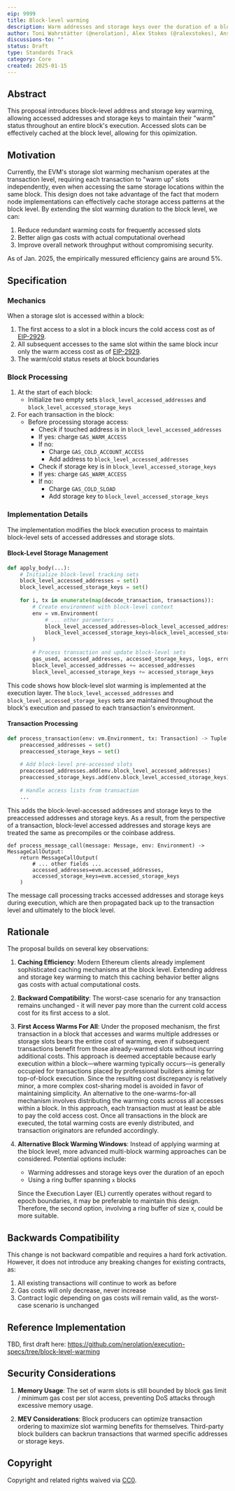 ```yaml
---
eip: 9999
title: Block-level warming
description: Warm addresses and storage keys over the duration of a block
author: Toni Wahrstätter (@nerolation), Alex Stokes (@ralexstokes), Ansgar Dietrichs (@adietrichs)
discussions-to: ""
status: Draft
type: Standards Track
category: Core
created: 2025-01-15
---
```


## Abstract

This proposal introduces block-level address and storage key warming, allowing accessed addresses and storage keys to maintain their "warm" status throughout an entire block's execution. Accessed slots can be effectively cached at the block level, allowing for this opimization.

## Motivation

Currently, the EVM's storage slot warming mechanism operates at the transaction level, requiring each transaction to "warm up" slots independently, even when accessing the same storage locations within the same block. This design does not take advantage of the fact that modern node implementations can effectively cache storage access patterns at the block level. By extending the slot warming duration to the block level, we can:

1. Reduce redundant warming costs for frequently accessed slots
2. Better align gas costs with actual computational overhead
3. Improve overall network throughput without compromising security.

As of Jan. 2025, the empirically messured efficiency gains are around 5%.


## Specification

### Mechanics

When a storage slot is accessed within a block:
1. The first access to a slot in a block incurs the cold access cost as of [EIP-2929](./eip-2929).
2. All subsequent accesses to the same slot within the same block incur only the warm access cost as of [EIP-2929](./eip-2929).
3. The warm/cold status resets at block boundaries

### Block Processing

1. At the start of each block:
   * Initialize two empty sets `block_level_accessed_addresses` and `block_level_accessed_storage_keys`
2. For each transaction in the block:
   * Before processing storage access:
     * Check if touched address is in `block_level_accessed_addresses`
     * If yes: charge `GAS_WARM_ACCESS`
     * If no:
       * Charge `GAS_COLD_ACCOUNT_ACCESS`
       * Add address to `block_level_accessed_addresses`
     * Check if storage key is in `block_level_accessed_storage_keys`
     * If yes: charge `GAS_WARM_ACCESS`
     * If no:
       * Charge `GAS_COLD_SLOAD`
       * Add storage key to `block_level_accessed_storage_keys`
    

### Implementation Details

The implementation modifies the block execution process to maintain block-level sets of accessed addresses and storage slots. 

#### Block-Level Storage Management

```python
def apply_body(...):
    # Initialize block-level tracking sets
    block_level_accessed_addresses = set()
    block_level_accessed_storage_keys = set()
    
    for i, tx in enumerate(map(decode_transaction, transactions)):
        # Create environment with block-level context
        env = vm.Environment(
            # ... other parameters ...
            block_level_accessed_addresses=block_level_accessed_addresses,
            block_level_accessed_storage_keys=block_level_accessed_storage_keys
        )
        
        # Process transaction and update block-level sets
        gas_used, accessed_addresses, accessed_storage_keys, logs, error = process_transaction(env, tx)
        block_level_accessed_addresses += accessed_addresses
        block_level_accessed_storage_keys += accessed_storage_keys
```

This code shows how block-level slot warming is implemented at the execution layer. The `block_level_accessed_addresses` and `block_level_accessed_storage_keys` sets are maintained throughout the block's execution and passed to each transaction's environment.

#### Transaction Processing

```python
def process_transaction(env: vm.Environment, tx: Transaction) -> Tuple[Uint, Tuple[Log, ...], Optional[Exception]]:
    preaccessed_addresses = set()
    preaccessed_storage_keys = set()
    
    # Add block-level pre-accessed slots
    preaccessed_addresses.add(env.block_level_accessed_addresses)
    preaccessed_storage_keys.add(env.block_level_accessed_storage_keys)
    
    # Handle access lists from transaction
    ...
```

This adds the block-level-accessed addresses and storage keys to the preaccessed addresses and storage keys.
As a result, from the perspective of a transaction, block-level accessed addresses and storage keys are treated the same as precompiles or the coinbase address.

```python=
def process_message_call(message: Message, env: Environment) -> MessageCallOutput:
    return MessageCallOutput(
        # ... other fields ...
        accessed_addresses=evm.accessed_addresses,
        accessed_storage_keys=evm.accessed_storage_keys
    )
```

The message call processing tracks accessed addresses and storage keys during execution, which are then propagated back up to the transaction level and ultimately to the block level.

## Rationale

The proposal builds on several key observations:

1. **Caching Efficiency**: Modern Ethereum clients already implement sophisticated caching mechanisms at the block level. Extending address and storage key warming to match this caching behavior better aligns gas costs with actual computational costs.

2. **Backward Compatibility**: The worst-case scenario for any transaction remains unchanged - it will never pay more than the current cold access cost for its first access to a slot.

3. **First Access Warms For All**: Under the proposed mechanism, the first transaction in a block that accesses and warms multiple addresses or storage slots bears the entire cost of warming, even if subsequent transactions benefit from those already-warmed slots without incurring additional costs. This approach is deemed acceptable because early execution within a block—where warming typically occurs—is generally occupied for transactions placed by professional builders aiming for top-of-block execution. Since the resulting cost discrepancy is relatively minor, a more complex cost-sharing model is avoided in favor of maintaining simplicity.
An alternative to the one-warms-for-all mechanism involves distributing the warming costs across all accesses within a block. In this approach, each transaction must at least be able to pay the cold access cost. Once all transactions in the block are executed, the total warming costs are evenly distributed, and transaction originators are refunded accordingly.

4. **Alternative Block Warming Windows**: Instead of applying warming at the block level, more advanced multi-block warming approaches can be considered. Potential options include:
    * Warming addresses and storage keys over the duration of an epoch
    * Using a ring buffer spanning `x` blocks

    Since the Execution Layer (EL) currently operates without regard to epoch boundaries, it may be preferable to maintain this design. Therefore, the second option, involving a ring buffer of size x, could be more suitable.

## Backwards Compatibility

This change is not backward compatible and requires a hard fork activation. However, it does not introduce any breaking changes for existing contracts, as:

1. All existing transactions will continue to work as before
2. Gas costs will only decrease, never increase
3. Contract logic depending on gas costs will remain valid, as the worst-case scenario is unchanged

## Reference Implementation

TBD, first draft here:
https://github.com/nerolation/execution-specs/tree/block-level-warming

## Security Considerations

1. **Memory Usage**: The set of warm slots is still bounded by block gas limit / minimum gas cost per slot access, preventing DoS attacks through excessive memory usage.

3. **MEV Considerations**: Block producers can optimize transaction ordering to maximize slot warming benefits for themselves. Third-party block builders can backrun transactions that warmed specific addresses or storage keys.

## Copyright

Copyright and related rights waived via [CC0](../LICENSE.md).
